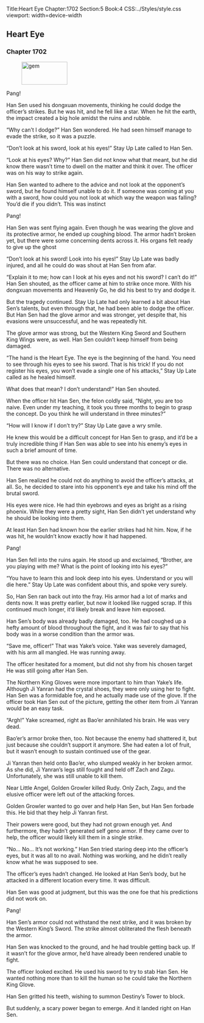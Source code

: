 Title:Heart Eye 
Chapter:1702 
Section:5 
Book:4 
CSS:../Styles/style.css 
viewport: width=device-width
  
## Heart Eye
### Chapter 1702 
<figure>
	<img src="../Images/gem.gif" alt="gem" id="gem" width="120" height="60" />
</figure>
  

  
  Pang!

Han Sen used his dongxuan movements, thinking he could dodge the officer’s strikes. But he was hit, and he fell like a star. When he hit the earth, the impact created a big hole amidst the ruins and rubble.

“Why can’t I dodge?” Han Sen wondered. He had seen himself manage to evade the strike, so it was a puzzle.

“Don’t look at his sword, look at his eyes!” Stay Up Late called to Han Sen.

“Look at his eyes? Why?” Han Sen did not know what that meant, but he did know there wasn’t time to dwell on the matter and think it over. The officer was on his way to strike again.

Han Sen wanted to adhere to the advice and not look at the opponent’s sword, but he found himself unable to do it. If someone was coming at you with a sword, how could you not look at which way the weapon was falling? You’d die if you didn’t. This was instinct

Pang!

Han Sen was sent flying again. Even though he was wearing the glove and its protective armor, he ended up coughing blood. The armor hadn’t broken yet, but there were some concerning dents across it. His organs felt ready to give up the ghost

“Don’t look at his sword! Look into his eyes!” Stay Up Late was badly injured, and all he could do was shout at Han Sen from afar.

“Explain it to me; how can I look at his eyes and not his sword? I can’t do it!” Han Sen shouted, as the officer came at him to strike once more. With his dongxuan movements and Heavenly Go, he did his best to try and dodge it.

But the tragedy continued. Stay Up Late had only learned a bit about Han Sen’s talents, but even through that, he had been able to dodge the officer. But Han Sen had the glove armor and was stronger, yet despite that, his evasions were unsuccessful, and he was repeatedly hit.

The glove armor was strong, but the Western King Sword and Southern King Wings were, as well. Han Sen couldn’t keep himself from being damaged.

“The hand is the Heart Eye. The eye is the beginning of the hand. You need to see through his eyes to see his sword. That is his trick! If you do not register his eyes, you won’t evade a single one of his attacks,” Stay Up Late called as he healed himself.

What does that mean? I don’t understand!” Han Sen shouted.

When the officer hit Han Sen, the felon coldly said, “Night, you are too naive. Even under my teaching, it took you three months to begin to grasp the concept. Do you think he will understand in three minutes?”

“How will I know if I don’t try?” Stay Up Late gave a wry smile.

He knew this would be a difficult concept for Han Sen to grasp, and it’d be a truly incredible thing if Han Sen was able to see into his enemy’s eyes in such a brief amount of time.

But there was no choice. Han Sen could understand that concept or die. There was no alternative.

Han Sen realized he could not do anything to avoid the officer’s attacks, at all. So, he decided to stare into his opponent’s eye and take his mind off the brutal sword.

His eyes were nice. He had thin eyebrows and eyes as bright as a rising phoenix. While they were a pretty sight, Han Sen didn’t yet understand why he should be looking into them.

At least Han Sen had known how the earlier strikes had hit him. Now, if he was hit, he wouldn’t know exactly how it had happened.

Pang!

Han Sen fell into the ruins again. He stood up and exclaimed, “Brother, are you playing with me? What is the point of looking into his eyes?”

“You have to learn this and look deep into his eyes. Understand or you will die here.” Stay Up Late was confident about this, and spoke very surely.

So, Han Sen ran back out into the fray. His armor had a lot of marks and dents now. It was pretty earlier, but now it looked like rugged scrap. If this continued much longer, it’d likely break and leave him exposed.

Han Sen’s body was already badly damaged, too. He had coughed up a hefty amount of blood throughout the fight, and it was fair to say that his body was in a worse condition than the armor was.

“Save me, officer!” That was Yake’s voice. Yake was severely damaged, with his arm all mangled. He was running away.

The officer hesitated for a moment, but did not shy from his chosen target He was still going after Han Sen.

The Northern King Gloves were more important to him than Yake’s life. Although Ji Yanran had the crystal shoes, they were only using her to fight. Han Sen was a formidable foe, and he actually made use of the glove. If the officer took Han Sen out of the picture, getting the other item from Ji Yanran would be an easy task.

“Argh!” Yake screamed, right as Bao’er annihilated his brain. He was very dead.

Bao’er’s armor broke then, too. Not because the enemy had shattered it, but just because she couldn’t support it anymore. She had eaten a lot of fruit, but it wasn’t enough to sustain continued use of the gear.

Ji Yanran then held onto Bao’er, who slumped weakly in her broken armor. As she did, Ji Yanran’s legs still fought and held off Zach and Zagu. Unfortunately, she was still unable to kill them.

Near Little Angel, Golden Growler killed Rudy. Only Zach, Zagu, and the elusive officer were left out of the attacking forces.

Golden Growler wanted to go over and help Han Sen, but Han Sen forbade this. He bid that they help Ji Yanran first.

Their powers were good, but they had not grown enough yet. And furthermore, they hadn’t generated self geno armor. If they came over to help, the officer would likely kill them in a single strike.

“No… No… It’s not working.” Han Sen tried staring deep into the officer’s eyes, but it was all to no avail. Nothing was working, and he didn’t really know what he was supposed to see.

The officer’s eyes hadn’t changed. He looked at Han Sen’s body, but he attacked in a different location every time. It was difficult.

Han Sen was good at judgment, but this was the one foe that his predictions did not work on.

Pang!

Han Sen’s armor could not withstand the next strike, and it was broken by the Western King’s Sword. The strike almost obliterated the flesh beneath the armor.

Han Sen was knocked to the ground, and he had trouble getting back up. If it wasn’t for the glove armor, he’d have already been rendered unable to fight.

The officer looked excited. He used his sword to try to stab Han Sen. He wanted nothing more than to kill the human so he could take the Northern King Glove.

Han Sen gritted his teeth, wishing to summon Destiny’s Tower to block.

But suddenly, a scary power began to emerge. And it landed right on Han Sen.
